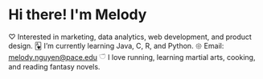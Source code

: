 # Hi there! I'm Melody


♡ Interested in marketing, data analytics, web development, and product design.
🂱 I’m currently learning Java, C, R, and Python.
𑁍 Email: melody.nguyen@pace.edu
𓎩 I love running, learning martial arts, cooking, and reading fantasy novels.

<!---
melodyxnguyen/melodyxnguyen is a ✨ special ✨ repository because its `README.md` (this file) appears on your GitHub profile.
You can click the Preview link to take a look at your changes.
--->
